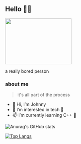 ## Hello 👋👋

<img src="https://github.com/cpp-johnny/image-bank/blob/main/cat.jpg" width="213.3" height="148"/>

a really bored person 

### about me
> it's all part of the process 

- 👋 Hi, I’m Johnny
- 👀 I’m interested in tech 👀
- 📫 I’m currently learning C++ 🥲




![Anurag's GitHub stats](https://github-readme-stats.vercel.app/api?username=Admin-1889&show_icons=true) 



[![Top Langs](https://github-readme-stats.vercel.app/api/top-langs/?username=cpp-johnny)](https://github.com/anuraghazra/github-readme-stats)

